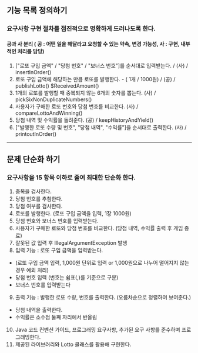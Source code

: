 ## 기능 목록 정의하기

### 요구사항 구현 절차를 점진적으로 명확하게 드러나도록 한다.

#### 공과 사 분리 ( 공 : 어떤 일을 해달라고 요청할 수 있는 약속, 변경 가능성, 사 : 구현, 내부적인 처리를 담당)

1. ["로또 구입 금액" / "당첨 번호" / "보너스 번호"]를 순서대로 입력받는다. / (사) / insertInOrder()
2. 로또 구입 금액에 해당하는 만큼 로또를 발행한다. - ( 1개 / 1000원) / (공) / publishLotto() $ReceivedAmount()
3. 1개의 로또를 발행할 때 중복되지 않는 6개의 숫자를 뽑는다. (사) / pickSixNonDuplicateNumbers()
4. 사용자가 구매한 로또 번호와 당첨 번호를 비교한다. (사) / compareLottoAndWinning()
5. 당첨 내역 및 수익률을 돌려준다. (공) / keepHistoryAndYield()
6. ["발행한 로또 수량 및 번호", "당첨 내역", "수익률"]을 순서대로 출력한다. (사) / printoutInOrder()



---
## 문제 단순화 하기

### 요구사항을 15 항목 이하로 줄여 최대한 단순화 한다.

1. 중복을 검사한다.
2. 당첨 번호를 추첨한다.
3. 당첨 여부를 검사한다.
4. 로또를 발행한다. (로또 구입 금액을 입력, 1장 1000원)
5. 당첨 번호와 보너스 번호를 입력받는다.
6. 사용자가 구매한 로또와 당첨 번호를 비교한다. (당첨 내역, 수익률 출력 후 게임 종료)
7. 잘못된 값 입력 후 IllegalArgumentException 발생
8. 입력 기능 : 로또 구입 금액을 입력받는다.
- (로또 구입 금액 입력, 1,000원 단위로 입력 or 1,000원으로 나누어 떨어지지 않는 경우 예외 처리)
- 당첨 번호 입력 (번호는 쉼표(,)를 기준으로 구분)
- 보너스 번호를 입력받는다
9. 출력 기능 : 발행한 로또 수량, 번호를 출력한다. (오름차순으로 정렬하여 보여준다.)
-  당첨 내역을 출력한다.
-  수익률은 소수점 둘째 자리에서 반올림
10. Java 코드 컨벤션 가이드, 프로그래밍 요구사항, 추가된 요구 사항를 준수하며 프로그래밍한다.
11. 제공된 라이브러리와 Lotto 클래스를 활용해 구현한다.